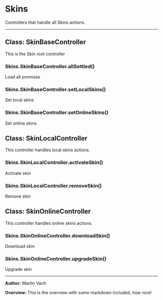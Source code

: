 # Skins

Controllers that handle all Skins actions.



* * *

## Class: SkinBaseController
This is the Skin root controller

### Skins.SkinBaseController.allSettled() 

Load all promises


### Skins.SkinBaseController.setLocalSkins() 

Set local skins


### Skins.SkinBaseController.setOnlineSkins() 

Set online skins



## Class: SkinLocalController
This controller handles local skins actions.

### Skins.SkinLocalController.activateSkin() 

Activate skin


### Skins.SkinLocalController.removeSkin() 

Remove skin



## Class: SkinOnlineController
This controller handles online skins actions.

### Skins.SkinOnlineController.downloadSkin() 

Download skin


### Skins.SkinOnlineController.upgradeSkin() 

Upgrade skin




* * *



**Author:** Martin Vach



**Overview:** This is the overview with some markdown included, how nice!


